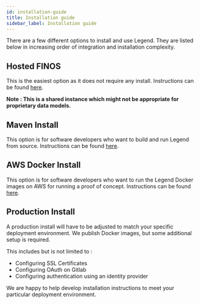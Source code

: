 ```yaml
---
id: installation-guide
title: Installation guide
sidebar_label: Installation guide
---
```


There are a few different options to install and use Legend. They are listed below in increasing order of integration and installation complexity.

## Hosted FINOS 

This is the easiest option as it does not require any install. Instructions can be found [here](hosted-finos.md).

__Note : This is a shared instance which might not be appropriate for proprietary data models.__

## Maven Install

This option is for software developers who want to build and run Legend from source. Instructions can be found [here](maven-install.md).

## AWS Docker Install

This option is for software developers who want to run the Legend Docker images on AWS for running a proof of concept. Instructions can be found [here](aws-docker.md).

## Production Install 

A production install will have to be adjusted to match your specific deployment environment. We publish Docker images, but some additional setup is required. 

This includes but is not limited to :
* Configuring SSL Certificates 
* Configuring OAuth on Gitlab 
* Configuring authentication using an identity provider

We are happy to help develop installation instructions to meet your particular deployment environment.
